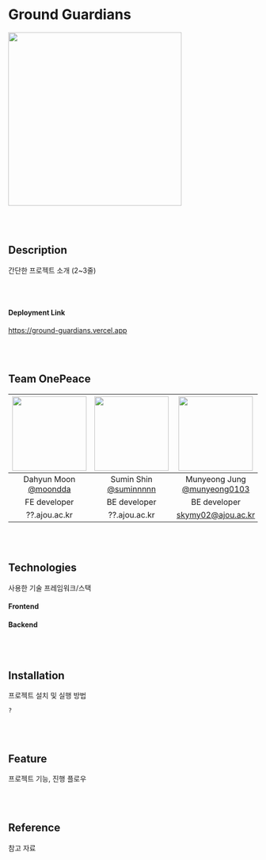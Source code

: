 # Ground Guardians
<img src="https://github.com/GroundGuardians/GG_FE/assets/99591750/7e2c1915-467c-4d6b-a035-ea1d8ac043e8" width="350" height="350"/></p>

<br>
<br>

## Description
간단한 프로젝트 소개 (2~3줄)

<br/>
<br/>

#### Deployment Link
https://ground-guardians.vercel.app

<br/>
<br/>

## Team OnePeace
|<img src="https://avatars.githubusercontent.com/u/93575538?v=4" width="150" height="150"/>|<img src="https://avatars.githubusercontent.com/u/89023026?v=4" width="150" height="150"/>|<img src="https://avatars.githubusercontent.com/u/99591750?v=4" width="150" height="150"/>|<img src="" width="150" height="150"/>|
|:-:|:-:|:-:|:-:|
|Dahyun Moon<br/>[@moondda](https://github.com/moondda)|Sumin Shin<br/>[@suminnnnn](https://github.com/suminnnnn)|Munyeong Jung<br/>[@munyeong0103](https://github.com/munyeong0103)|Eunbi Hwang<br/>[@eunv0110](https://github.com/eunv0110)|
|FE developer|BE developer|BE developer|Designer|
|??.ajou.ac.kr|??.ajou.ac.kr|skymy02@ajou.ac.kr|??.ajou.ac.kr|

<br/>
<br/>

## Technologies
사용한 기술 프레임워크/스택
#### Frontend

#### Backend

<br/>
<br/>

## Installation
프로젝트 설치 및 실행 방법
```
?
```

<br/>
<br/>

## Feature
프로젝트 기능, 진행 플로우

<br/>
<br/>

## Reference
참고 자료
